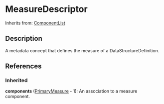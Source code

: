 
# MeasureDescriptor



Inherits from: [ComponentList](../Base/ComponentList.md)



## Description

A metadata concept that defines the measure of a DataStructureDefinition.




## References

### Inherited

**components** ([PrimaryMeasure](PrimaryMeasure.md) - 1): An association to a measure component.




